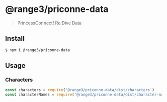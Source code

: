 # @range3/priconne-data
> PrincessConnect! Re:Dive Data
## Install
```bash
$ npm i @range3/priconne-data
```

## Usage
### Characters
```js
const characters = require('@range3/priconne-data/dist/characters')
const characterNames = require('@range3/priconne-data/dist/character-names')
```
